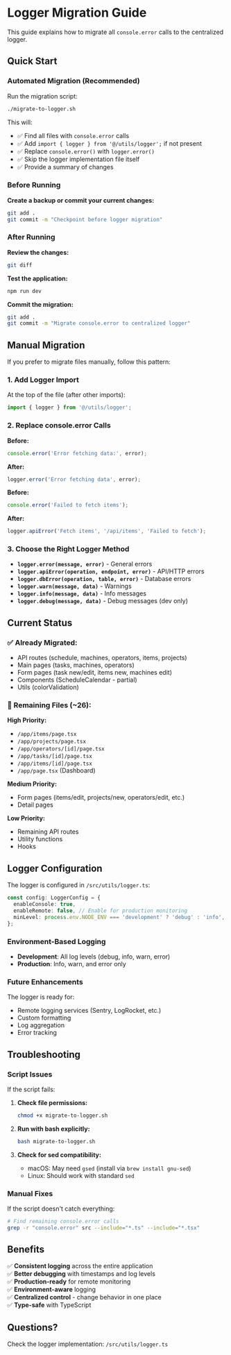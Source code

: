 # Logger Migration Guide

This guide explains how to migrate all `console.error` calls to the centralized logger.

## Quick Start

### Automated Migration (Recommended)

Run the migration script:

```bash
./migrate-to-logger.sh
```

This will:
- ✅ Find all files with `console.error` calls
- ✅ Add `import { logger } from '@/utils/logger';` if not present
- ✅ Replace `console.error()` with `logger.error()`
- ✅ Skip the logger implementation file itself
- ✅ Provide a summary of changes

### Before Running

**Create a backup or commit your current changes:**

```bash
git add .
git commit -m "Checkpoint before logger migration"
```

### After Running

**Review the changes:**

```bash
git diff
```

**Test the application:**

```bash
npm run dev
```

**Commit the migration:**

```bash
git add .
git commit -m "Migrate console.error to centralized logger"
```

## Manual Migration

If you prefer to migrate files manually, follow this pattern:

### 1. Add Logger Import

At the top of the file (after other imports):

```typescript
import { logger } from '@/utils/logger';
```

### 2. Replace console.error Calls

**Before:**
```typescript
console.error('Error fetching data:', error);
```

**After:**
```typescript
logger.error('Error fetching data', error);
```

**Before:**
```typescript
console.error('Failed to fetch items');
```

**After:**
```typescript
logger.apiError('Fetch items', '/api/items', 'Failed to fetch');
```

### 3. Choose the Right Logger Method

- **`logger.error(message, error)`** - General errors
- **`logger.apiError(operation, endpoint, error)`** - API/HTTP errors
- **`logger.dbError(operation, table, error)`** - Database errors
- **`logger.warn(message, data)`** - Warnings
- **`logger.info(message, data)`** - Info messages
- **`logger.debug(message, data)`** - Debug messages (dev only)

## Current Status

### ✅ Already Migrated:
- API routes (schedule, machines, operators, items, projects)
- Main pages (tasks, machines, operators)
- Form pages (task new/edit, items new, machines edit)
- Components (ScheduleCalendar - partial)
- Utils (colorValidation)

### 📝 Remaining Files (~26):

**High Priority:**
- `/app/items/page.tsx`
- `/app/projects/page.tsx`
- `/app/operators/[id]/page.tsx`
- `/app/tasks/[id]/page.tsx`
- `/app/items/[id]/page.tsx`
- `/app/page.tsx` (Dashboard)

**Medium Priority:**
- Form pages (items/edit, projects/new, operators/edit, etc.)
- Detail pages

**Low Priority:**
- Remaining API routes
- Utility functions
- Hooks

## Logger Configuration

The logger is configured in `/src/utils/logger.ts`:

```typescript
const config: LoggerConfig = {
  enableConsole: true,
  enableRemote: false, // Enable for production monitoring
  minLevel: process.env.NODE_ENV === 'development' ? 'debug' : 'info',
};
```

### Environment-Based Logging

- **Development**: All log levels (debug, info, warn, error)
- **Production**: Info, warn, and error only

### Future Enhancements

The logger is ready for:
- Remote logging services (Sentry, LogRocket, etc.)
- Custom formatting
- Log aggregation
- Error tracking

## Troubleshooting

### Script Issues

If the script fails:

1. **Check file permissions:**
   ```bash
   chmod +x migrate-to-logger.sh
   ```

2. **Run with bash explicitly:**
   ```bash
   bash migrate-to-logger.sh
   ```

3. **Check for sed compatibility:**
   - macOS: May need `gsed` (install via `brew install gnu-sed`)
   - Linux: Should work with standard `sed`

### Manual Fixes

If the script doesn't catch everything:

```bash
# Find remaining console.error calls
grep -r "console.error" src --include="*.ts" --include="*.tsx"
```

## Benefits

✅ **Consistent logging** across the entire application  
✅ **Better debugging** with timestamps and log levels  
✅ **Production-ready** for remote monitoring  
✅ **Environment-aware** logging  
✅ **Centralized control** - change behavior in one place  
✅ **Type-safe** with TypeScript  

## Questions?

Check the logger implementation: `/src/utils/logger.ts`
